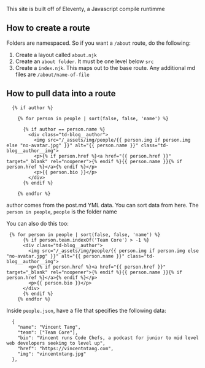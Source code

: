 This site is built off of Eleventy, a Javascript compile runtimme

## How to create a route

Folders are namespaced. So if you want a `/about` route, do the following:

1. Create a layout called `about.njk`
2. Create an `about folder`. It must be one level below `src`
3. Create a `index.njk`. This maps out to the base route. Any additional md files are `/about/name-of-file`

## How to pull data into a route

```
  {% if author %}

    {% for person in people | sort(false, false, 'name') %}

      {% if author == person.name %}
        <div class="td-blog__author">
          <img src="/_assets/img/people/{{ person.img if person.img else "no-avatar.jpg" }}" alt="{{ person.name }}" class="td-blog__author__img">
          <p>{% if person.href %}<a href="{{ person.href }}" target="_blank" rel="noopener">{% endif %}{{ person.name }}{% if person.href %}</a>{% endif %}</p>
          <p>{{ person.bio }}</p>
        </div>
      {% endif %} 

    {% endfor %}
```

author comes from the post.md YML data. You can sort data from here. The `person in people`, `people` is the folder name

You can also do this too:

```
 {% for person in people | sort(false, false, 'name') %}
      {% if person.team.indexOf('Team Core') > -1 %}
      <div class="td-blog__author">
        <img src="/_assets/img/people/{{ person.img if person.img else "no-avatar.jpg" }}" alt="{{ person.name }}" class="td-blog__author__img">
        <p>{% if person.href %}<a href="{{ person.href }}" target="_blank" rel="noopener">{% endif %}{{ person.name }}{% if person.href %}</a>{% endif %}</p>
        <p>{{ person.bio }}</p>
      </div>
      {% endif %} 
    {% endfor %}
```

Inside `people.json`, have a file that specifies the following data:

```
  {
    "name": "Vincent Tang",
    "team": ["Team Core"],
    "bio": "Vincent runs Code Chefs, a podcast for junior to mid level web developers seeking to level up",
    "href": "https://vincentntang.com",
    "img": "vincentntang.jpg"
  },
```